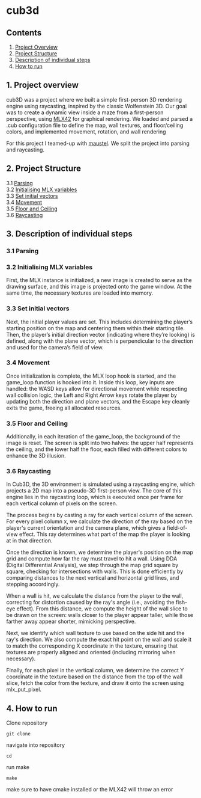 # cub3d

## Contents

1. [Project Overview](#1-Project-overview)
2. [Project Structure](#2-Project-Structure)
3. [Description of individual steps](#3-Description-of-individual-steps)
4. [How to run](#4-How-to-run)

## 1. Project overview
cub3D was a project where we built a simple first-person 3D rendering engine using raycasting, inspired by the classic Wolfenstein 3D. Our goal was to create a dynamic view inside a maze from a first-person perspective, using [MLX42](https://github.com/codam-coding-college/MLX42) for graphical rendering. We loaded and parsed a .cub configuration file to define the map, wall textures, and floor/ceiling colors, and implemented movement, rotation, and wall rendering

For this project I teamed-up with [maustel](https://github.com/maustel). We split the project into parsing and raycasting.

## 2. Project Structure

3.1 [Parsing](#31-parsing)  
3.2 [Initialising MLX variables](#32-Initialising-MLX-variables)  
3.3 [Set initial vectors](#33-Set-initial-vectors)  
3.4 [Movement](#34-Movement)  
3.5 [Floor and Ceiling](#35-Floor-and-Ceiling)  
3.6 [Raycasting](#36-Raycasting)   

## 3. Description of individual steps

### 3.1 Parsing

### 3.2 Initialising MLX variables

First, the MLX instance is initialized, a new image is created to serve as the drawing surface, and this image is projected onto the game window. At the same time, the necessary textures are loaded into memory.

### 3.3 Set initial vectors

Next, the initial player values are set. This includes determining the player’s starting position on the map and centering them within their starting tile. Then, the player’s initial direction vector (indicating where they’re looking) is defined, along with the plane vector, which is perpendicular to the direction and used for the camera’s field of view.

### 3.4 Movement

Once initialization is complete, the MLX loop hook is started, and the game_loop function is hooked into it. Inside this loop, key inputs are handled: the WASD keys allow for directional movement while respecting wall collision logic, the Left and Right Arrow keys rotate the player by updating both the direction and plane vectors, and the Escape key cleanly exits the game, freeing all allocated resources.

### 3.5 Floor and Ceiling

Additionally, in each iteration of the game_loop, the background of the image is reset. The screen is split into two halves: the upper half represents the ceiling, and the lower half the floor, each filled with different colors to enhance the 3D illusion.

### 3.6 Raycasting

In Cub3D, the 3D environment is simulated using a raycasting engine, which projects a 2D map into a pseudo-3D first-person view. The core of this engine lies in the raycasting loop, which is executed once per frame for each vertical column of pixels on the screen.

The process begins by casting a ray for each vertical column of the screen. For every pixel column x, we calculate the direction of the ray based on the player's current orientation and the camera plane, which gives a field-of-view effect. This ray determines what part of the map the player is looking at in that direction.

Once the direction is known, we determine the player's position on the map grid and compute how far the ray must travel to hit a wall. Using DDA (Digital Differential Analysis), we step through the map grid square by square, checking for intersections with walls. This is done efficiently by comparing distances to the next vertical and horizontal grid lines, and stepping accordingly.

When a wall is hit, we calculate the distance from the player to the wall, correcting for distortion caused by the ray's angle (i.e., avoiding the fish-eye effect). From this distance, we compute the height of the wall slice to be drawn on the screen: walls closer to the player appear taller, while those farther away appear shorter, mimicking perspective.

Next, we identify which wall texture to use based on the side hit and the ray's direction. We also compute the exact hit point on the wall and scale it to match the corresponding X coordinate in the texture, ensuring that textures are properly aligned and oriented (including mirroring when necessary).

Finally, for each pixel in the vertical column, we determine the correct Y coordinate in the texture based on the distance from the top of the wall slice, fetch the color from the texture, and draw it onto the screen using mlx_put_pixel. 

## 4. How to run

Clone repository
```
git clone
```

navigate into repository
```
cd
```

run make
```
make
```

make sure to have cmake installed or the MLX42 will throw an error
